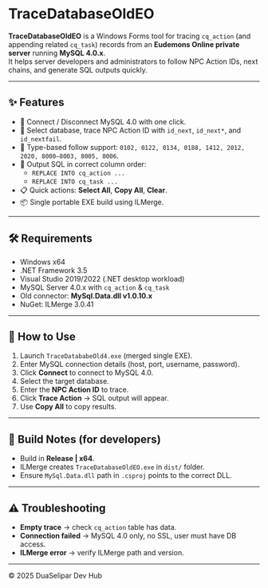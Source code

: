 # TraceDatabaseOldEO

**TraceDatabaseOldEO** is a Windows Forms tool for tracing `cq_action` (and appending related `cq_task`) records from an **Eudemons Online private server** running **MySQL 4.0.x**.  
It helps server developers and administrators to follow NPC Action IDs, next chains, and generate SQL outputs quickly.

---

## ✨ Features
- 🔌 Connect / Disconnect MySQL 4.0 with one click.
- 📂 Select database, trace NPC Action ID with `id_next`, `id_next*`, and `id_nextfail`.
- 🔄 Type-based follow support: `0102, 0122, 0134, 0188, 1412, 2012, 2020, 8000–8003, 8005, 8006`.
- 📝 Output SQL in correct column order:
  - `REPLACE INTO cq_action ...`
  - `REPLACE INTO cq_task ...`
- 📋 Quick actions: **Select All**, **Copy All**, **Clear**.
- 📦 Single portable EXE build using ILMerge.

---

## 🛠 Requirements
- Windows x64
- .NET Framework 3.5
- Visual Studio 2019/2022 (.NET desktop workload)
- MySQL Server 4.0.x with `cq_action` & `cq_task`
- Old connector: **MySql.Data.dll v1.0.10.x**
- NuGet: ILMerge 3.0.41

---

## 🚀 How to Use
1. Launch `TraceDatababeOld4.exe` (merged single EXE).
2. Enter MySQL connection details (host, port, username, password).
3. Click **Connect** to connect to MySQL 4.0.
4. Select the target database.
5. Enter the **NPC Action ID** to trace.
6. Click **Trace Action** → SQL output will appear.
7. Use **Copy All** to copy results.

---

## 📂 Build Notes (for developers)
- Build in **Release | x64**.
- ILMerge creates `TraceDatabaseOldEO.exe` in `dist/` folder.
- Ensure `MySql.Data.dll` path in `.csproj` points to the correct DLL.

---

## ⚠️ Troubleshooting
- **Empty trace** → check `cq_action` table has data.
- **Connection failed** → MySQL 4.0 only, no SSL, user must have DB access.
- **ILMerge error** → verify ILMerge path and version.

---

© 2025 DuaSelipar Dev Hub
